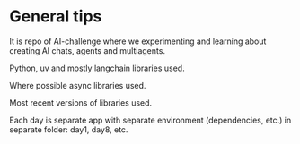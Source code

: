 # General tips

It is repo of AI-challenge where we experimenting and learning about creating AI chats, agents and multiagents.

Python, uv and mostly langchain libraries used.

Where possible async libraries used.

Most recent versions of libraries used.

Each day is separate app with separate environment (dependencies, etc.) in separate folder: day1, day8, etc.
